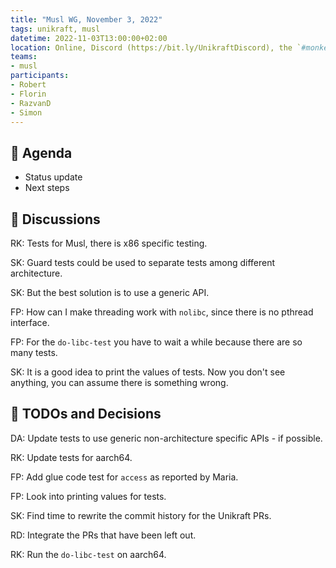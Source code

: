 ```yaml
---
title: "Musl WG, November 3, 2022"
tags: unikraft, musl
datetime: 2022-11-03T13:00:00+02:00
location: Online, Discord (https://bit.ly/UnikraftDiscord), the `#monkey-business` voice channel
teams:
- musl
participants:
- Robert
- Florin
- RazvanD
- Simon
---
```


## :dart: Agenda

- Status update
- Next steps

## :closed_book: Discussions

RK: Tests for Musl, there is x86 specific testing.

SK: Guard tests could be used to separate tests among different architecture.

SK: But the best solution is to use a generic API.

FP: How can I make threading work with `nolibc`, since there is no pthread interface.

FP: For the `do-libc-test` you have to wait a while because there are so many tests.

SK: It is a good idea to print the values of tests.
Now you don't see anything, you can assume there is something wrong.

## :wrench: TODOs and Decisions

DA: Update tests to use generic non-architecture specific APIs - if possible.

RK: Update tests for aarch64.

FP: Add glue code test for `access` as reported by Maria.

FP: Look into printing values for tests.

SK: Find time to rewrite the commit history for the Unikraft PRs.

RD: Integrate the PRs that have been left out.

RK: Run the `do-libc-test` on aarch64.
